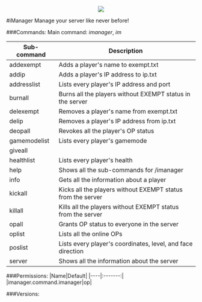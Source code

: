<p align="center">
  <img src="https://raw.githubusercontent.com/Gamecrafter/PocketMine-Plugins/master/iManager/images/icon.png?raw=true"/>
</p>
#iManager
Manage your server like never before!

###Commands:
Main command: _imanager_, _im_

|Sub-command|Description|
|----|-----------|
|addexempt|Adds a player's name to exempt.txt|
|addip|Adds a player's IP address to ip.txt|
|addresslist|Lists every player's IP address and port|
|burnall|Burns all the players without EXEMPT status in the server|
|delexempt|Removes a player's name from exempt.txt|
|delip|Removes a player's IP address from ip.txt|
|deopall|Revokes all the player's OP status|
|gamemodelist|Lists every player's gamemode|
|giveall||
|healthlist|Lists every player's health|
|help|Shows all the sub-commands for /imanager|
|info|Gets all the information about a player|
|kickall|Kicks all the players without EXEMPT status from the server|
|killall|Kills all the players without EXEMPT status from the server|
|opall|Grants OP status to everyone in the server|
|oplist|Lists all the online OPs|
|poslist|Lists every player's coordinates, level, and face direction|
|server|Shows all the information about the server|

###Permissions:
|Name|Default|
|----|:-------:|
|imanager.command.imanager|op|

###Versions:
